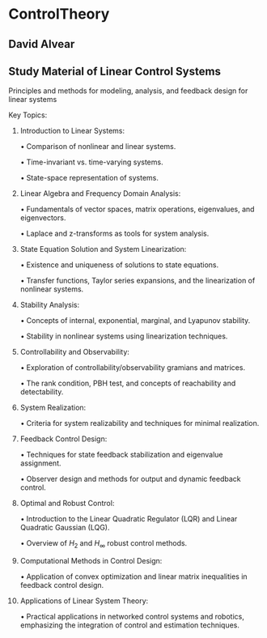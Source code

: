 # ControlTheory
## David Alvear
## Study Material of Linear Control Systems

Principles and methods for modeling, analysis, and feedback design for linear systems

Key Topics:

1.	Introduction to Linear Systems:

    •	Comparison of nonlinear and linear systems.

    •	Time-invariant vs. time-varying systems.

    •	State-space representation of systems.

2.	Linear Algebra and Frequency Domain Analysis:

    •	Fundamentals of vector spaces, matrix operations, eigenvalues, and eigenvectors.

    •	Laplace and z-transforms as tools for system analysis.

3.	State Equation Solution and System Linearization:

    •	Existence and uniqueness of solutions to state equations.
    
    •	Transfer functions, Taylor series expansions, and the linearization of nonlinear systems.

4.	Stability Analysis:

    •	Concepts of internal, exponential, marginal, and Lyapunov stability.

    •	Stability in nonlinear systems using linearization techniques.

5.	Controllability and Observability:

    •	Exploration of controllability/observability gramians and matrices.

    •	The rank condition, PBH test, and concepts of reachability and detectability.

6.	System Realization:

    •	Criteria for system realizability and techniques for minimal realization.

7.	Feedback Control Design:

    •	Techniques for state feedback stabilization and eigenvalue assignment.

    •	Observer design and methods for output and dynamic feedback control.

8.	Optimal and Robust Control:

    •	Introduction to the Linear Quadratic Regulator (LQR) and Linear Quadratic Gaussian (LQG).

    •	Overview of $H_2$ and $H_{\infty}$ robust control methods.

9.	Computational Methods in Control Design:

    •	Application of convex optimization and linear matrix inequalities in feedback control design.

10.	Applications of Linear System Theory:

    •	Practical applications in networked control systems and robotics, emphasizing the integration of control and estimation techniques.

